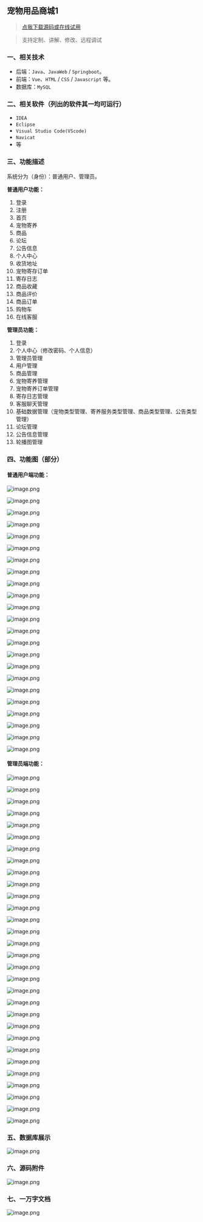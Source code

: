 ## 宠物用品商城1

> [点我下载源码或在线试用](https://www.notmaker.com/detail/4eceeb6cfa0645d292b36db79fbe1306/ghb20250809) 

> 支持定制、讲解、修改、远程调试

### 一、相关技术
- 后端：`Java`、`JavaWeb` / `Springboot`。
- 前端：`Vue`、`HTML` / `CSS` / `Javascript` 等。
- 数据库：`MySQL`

### 二、相关软件（列出的软件其一均可运行）
- `IDEA`
- `Eclipse`
- `Visual Studio Code(VScode)`
- `Navicat`
- 等

### 三、功能描述
系统分为（身份）：普通用户、管理员。

**普通用户功能：**
1. 登录
2. 注册
3. 首页
4. 宠物寄养
5. 商品
6. 论坛
7. 公告信息
8. 个人中心
9. 收货地址
10. 宠物寄存订单
11. 寄存日志
12. 商品收藏
13. 商品评价
14. 商品订单
15. 购物车
16. 在线客服


**管理员功能：**
1. 登录
2. 个人中心（修改密码、个人信息）
3. 管理员管理
4. 用户管理
5. 商品管理
6. 宠物寄养管理
7. 宠物寄养订单管理
8. 寄存日志管理
9. 客服聊天管理
10. 基础数据管理（宠物类型管理、寄养服务类型管理、商品类型管理、公告类型管理）
11. 论坛管理
12. 公告信息管理
13. 轮播图管理

### 四、功能图（部分）

#### 普通用户端功能：
![image.png](https://store.ptcc9.top/notmaker/user_upload/23e90a2b7e1a4a0d897ed19f76c3e366/2024-12-29%2021:38:43_image.png)

![image.png](https://store.ptcc9.top/notmaker/user_upload/23e90a2b7e1a4a0d897ed19f76c3e366/2024-12-29%2021:39:13_image.png)

![image.png](https://store.ptcc9.top/notmaker/user_upload/23e90a2b7e1a4a0d897ed19f76c3e366/2024-12-29%2021:39:30_image.png)

![image.png](https://store.ptcc9.top/notmaker/user_upload/23e90a2b7e1a4a0d897ed19f76c3e366/2024-12-29%2021:39:56_image.png)

![image.png](https://store.ptcc9.top/notmaker/user_upload/23e90a2b7e1a4a0d897ed19f76c3e366/2024-12-29%2021:40:04_image.png)

![image.png](https://store.ptcc9.top/notmaker/user_upload/23e90a2b7e1a4a0d897ed19f76c3e366/2024-12-29%2021:40:20_image.png)

![image.png](https://store.ptcc9.top/notmaker/user_upload/23e90a2b7e1a4a0d897ed19f76c3e366/2024-12-29%2021:40:38_image.png)

![image.png](https://store.ptcc9.top/notmaker/user_upload/23e90a2b7e1a4a0d897ed19f76c3e366/2024-12-29%2021:40:45_image.png)

![image.png](https://store.ptcc9.top/notmaker/user_upload/23e90a2b7e1a4a0d897ed19f76c3e366/2024-12-29%2021:40:57_image.png)

![image.png](https://store.ptcc9.top/notmaker/user_upload/23e90a2b7e1a4a0d897ed19f76c3e366/2024-12-29%2021:41:14_image.png)

![image.png](https://store.ptcc9.top/notmaker/user_upload/23e90a2b7e1a4a0d897ed19f76c3e366/2024-12-29%2021:41:20_image.png)

![image.png](https://store.ptcc9.top/notmaker/user_upload/23e90a2b7e1a4a0d897ed19f76c3e366/2024-12-29%2021:41:31_image.png)

![image.png](https://store.ptcc9.top/notmaker/user_upload/23e90a2b7e1a4a0d897ed19f76c3e366/2024-12-29%2021:41:38_image.png)

![image.png](https://store.ptcc9.top/notmaker/user_upload/23e90a2b7e1a4a0d897ed19f76c3e366/2024-12-29%2021:41:50_image.png)

![image.png](https://store.ptcc9.top/notmaker/user_upload/23e90a2b7e1a4a0d897ed19f76c3e366/2024-12-29%2021:41:57_image.png)

![image.png](https://store.ptcc9.top/notmaker/user_upload/23e90a2b7e1a4a0d897ed19f76c3e366/2024-12-29%2021:42:06_image.png)

![image.png](https://store.ptcc9.top/notmaker/user_upload/23e90a2b7e1a4a0d897ed19f76c3e366/2024-12-29%2021:42:16_image.png)

![image.png](https://store.ptcc9.top/notmaker/user_upload/23e90a2b7e1a4a0d897ed19f76c3e366/2024-12-29%2021:42:21_image.png)

![image.png](https://store.ptcc9.top/notmaker/user_upload/23e90a2b7e1a4a0d897ed19f76c3e366/2024-12-29%2021:42:34_image.png)

![image.png](https://store.ptcc9.top/notmaker/user_upload/23e90a2b7e1a4a0d897ed19f76c3e366/2024-12-29%2021:42:40_image.png)

![image.png](https://store.ptcc9.top/notmaker/user_upload/23e90a2b7e1a4a0d897ed19f76c3e366/2024-12-29%2021:42:48_image.png)

![image.png](https://store.ptcc9.top/notmaker/user_upload/23e90a2b7e1a4a0d897ed19f76c3e366/2024-12-29%2021:42:53_image.png)

![image.png](https://store.ptcc9.top/notmaker/user_upload/23e90a2b7e1a4a0d897ed19f76c3e366/2024-12-29%2021:43:00_image.png)


#### 管理员端功能：
![image.png](https://store.ptcc9.top/notmaker/user_upload/23e90a2b7e1a4a0d897ed19f76c3e366/2024-12-29%2021:43:46_image.png)

![image.png](https://store.ptcc9.top/notmaker/user_upload/23e90a2b7e1a4a0d897ed19f76c3e366/2024-12-29%2021:43:55_image.png)

![image.png](https://store.ptcc9.top/notmaker/user_upload/23e90a2b7e1a4a0d897ed19f76c3e366/2024-12-29%2021:44:01_image.png)

![image.png](https://store.ptcc9.top/notmaker/user_upload/23e90a2b7e1a4a0d897ed19f76c3e366/2024-12-29%2021:44:06_image.png)

![image.png](https://store.ptcc9.top/notmaker/user_upload/23e90a2b7e1a4a0d897ed19f76c3e366/2024-12-29%2021:44:13_image.png)

![image.png](https://store.ptcc9.top/notmaker/user_upload/23e90a2b7e1a4a0d897ed19f76c3e366/2024-12-29%2021:44:18_image.png)

![image.png](https://store.ptcc9.top/notmaker/user_upload/23e90a2b7e1a4a0d897ed19f76c3e366/2024-12-29%2021:44:27_image.png)

![image.png](https://store.ptcc9.top/notmaker/user_upload/23e90a2b7e1a4a0d897ed19f76c3e366/2024-12-29%2021:44:31_image.png)

![image.png](https://store.ptcc9.top/notmaker/user_upload/23e90a2b7e1a4a0d897ed19f76c3e366/2024-12-29%2021:44:38_image.png)

![image.png](https://store.ptcc9.top/notmaker/user_upload/23e90a2b7e1a4a0d897ed19f76c3e366/2024-12-29%2021:44:43_image.png)

![image.png](https://store.ptcc9.top/notmaker/user_upload/23e90a2b7e1a4a0d897ed19f76c3e366/2024-12-29%2021:44:50_image.png)

![image.png](https://store.ptcc9.top/notmaker/user_upload/23e90a2b7e1a4a0d897ed19f76c3e366/2024-12-29%2021:44:57_image.png)

![image.png](https://store.ptcc9.top/notmaker/user_upload/23e90a2b7e1a4a0d897ed19f76c3e366/2024-12-29%2021:45:04_image.png)

![image.png](https://store.ptcc9.top/notmaker/user_upload/23e90a2b7e1a4a0d897ed19f76c3e366/2024-12-29%2021:45:08_image.png)

![image.png](https://store.ptcc9.top/notmaker/user_upload/23e90a2b7e1a4a0d897ed19f76c3e366/2024-12-29%2021:45:19_image.png)

![image.png](https://store.ptcc9.top/notmaker/user_upload/23e90a2b7e1a4a0d897ed19f76c3e366/2024-12-29%2021:45:27_image.png)

![image.png](https://store.ptcc9.top/notmaker/user_upload/23e90a2b7e1a4a0d897ed19f76c3e366/2024-12-29%2021:45:35_image.png)

![image.png](https://store.ptcc9.top/notmaker/user_upload/23e90a2b7e1a4a0d897ed19f76c3e366/2024-12-29%2021:45:40_image.png)

![image.png](https://store.ptcc9.top/notmaker/user_upload/23e90a2b7e1a4a0d897ed19f76c3e366/2024-12-29%2021:46:05_image.png)

![image.png](https://store.ptcc9.top/notmaker/user_upload/23e90a2b7e1a4a0d897ed19f76c3e366/2024-12-29%2021:46:11_image.png)

![image.png](https://store.ptcc9.top/notmaker/user_upload/23e90a2b7e1a4a0d897ed19f76c3e366/2024-12-29%2021:46:17_image.png)

![image.png](https://store.ptcc9.top/notmaker/user_upload/23e90a2b7e1a4a0d897ed19f76c3e366/2024-12-29%2021:46:23_image.png)

![image.png](https://store.ptcc9.top/notmaker/user_upload/23e90a2b7e1a4a0d897ed19f76c3e366/2024-12-29%2021:46:28_image.png)

![image.png](https://store.ptcc9.top/notmaker/user_upload/23e90a2b7e1a4a0d897ed19f76c3e366/2024-12-29%2021:46:35_image.png)

![image.png](https://store.ptcc9.top/notmaker/user_upload/23e90a2b7e1a4a0d897ed19f76c3e366/2024-12-29%2021:46:39_image.png)

![image.png](https://store.ptcc9.top/notmaker/user_upload/23e90a2b7e1a4a0d897ed19f76c3e366/2024-12-29%2021:46:44_image.png)

![image.png](https://store.ptcc9.top/notmaker/user_upload/23e90a2b7e1a4a0d897ed19f76c3e366/2024-12-29%2021:46:51_image.png)

![image.png](https://store.ptcc9.top/notmaker/user_upload/23e90a2b7e1a4a0d897ed19f76c3e366/2024-12-29%2021:46:56_image.png)

![image.png](https://store.ptcc9.top/notmaker/user_upload/23e90a2b7e1a4a0d897ed19f76c3e366/2024-12-29%2021:47:02_image.png)

![image.png](https://store.ptcc9.top/notmaker/user_upload/23e90a2b7e1a4a0d897ed19f76c3e366/2024-12-29%2021:47:08_image.png)

### 五、数据库展示
![image.png](https://store.ptcc9.top/notmaker/user_upload/23e90a2b7e1a4a0d897ed19f76c3e366/2024-12-29%2021:47:28_image.png)

### 六、源码附件
![image.png](https://store.ptcc9.top/notmaker/user_upload/23e90a2b7e1a4a0d897ed19f76c3e366/2024-12-29%2021:48:06_image.png)

### 七、一万字文档
![image.png](https://store.ptcc9.top/notmaker/user_upload/23e90a2b7e1a4a0d897ed19f76c3e366/2024-12-29%2021:49:06_image.png)
